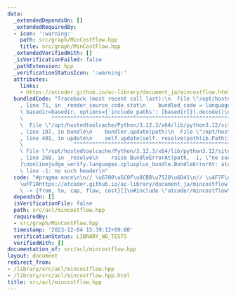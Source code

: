 ```yaml
---
data:
  _extendedDependsOn: []
  _extendedRequiredBy:
  - icon: ':warning:'
    path: src/graph/MinCostFlow.hpp
    title: src/graph/MinCostFlow.hpp
  _extendedVerifiedWith: []
  _isVerificationFailed: false
  _pathExtension: hpp
  _verificationStatusIcon: ':warning:'
  attributes:
    links:
    - https://atcoder.github.io/ac-library/document_ja/mincostflow.html
  bundledCode: "Traceback (most recent call last):\n  File \"/opt/hostedtoolcache/Python/3.12.3/x64/lib/python3.12/site-packages/onlinejudge_verify/documentation/build.py\"\
    , line 71, in _render_source_code_stat\n    bundled_code = language.bundle(stat.path,\
    \ basedir=basedir, options={'include_paths': [basedir]}).decode()\n          \
    \         ^^^^^^^^^^^^^^^^^^^^^^^^^^^^^^^^^^^^^^^^^^^^^^^^^^^^^^^^^^^^^^^^^^^^^^^^^^^^^^^^^\n\
    \  File \"/opt/hostedtoolcache/Python/3.12.3/x64/lib/python3.12/site-packages/onlinejudge_verify/languages/cplusplus.py\"\
    , line 187, in bundle\n    bundler.update(path)\n  File \"/opt/hostedtoolcache/Python/3.12.3/x64/lib/python3.12/site-packages/onlinejudge_verify/languages/cplusplus_bundle.py\"\
    , line 401, in update\n    self.update(self._resolve(pathlib.Path(included), included_from=path))\n\
    \                ^^^^^^^^^^^^^^^^^^^^^^^^^^^^^^^^^^^^^^^^^^^^^^^^^^^^^^^^^\n \
    \ File \"/opt/hostedtoolcache/Python/3.12.3/x64/lib/python3.12/site-packages/onlinejudge_verify/languages/cplusplus_bundle.py\"\
    , line 260, in _resolve\n    raise BundleErrorAt(path, -1, \"no such header\"\
    )\nonlinejudge_verify.languages.cplusplus_bundle.BundleErrorAt: atcoder/mincostflow:\
    \ line -1: no such header\n"
  code: "#pragma once\n\n// \u6700\u5C0F\u8CBB\u7528\u6D41\n// \u4F7F\u7528\u65B9\u6CD5\
    \uFF1Ahttps://atcoder.github.io/ac-library/document_ja/mincostflow.html\n// edges()\
    \ -> {from, to, cap, flow, cost}[]\n#include \"atcoder/mincostflow\"\n"
  dependsOn: []
  isVerificationFile: false
  path: src/acl/mincostflow.hpp
  requiredBy:
  - src/graph/MinCostFlow.hpp
  timestamp: '2023-12-04 15:39:12+09:00'
  verificationStatus: LIBRARY_NO_TESTS
  verifiedWith: []
documentation_of: src/acl/mincostflow.hpp
layout: document
redirect_from:
- /library/src/acl/mincostflow.hpp
- /library/src/acl/mincostflow.hpp.html
title: src/acl/mincostflow.hpp
---
```


